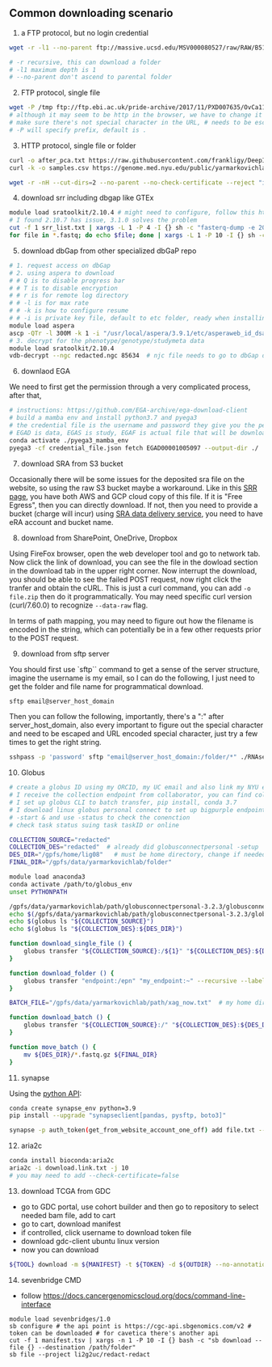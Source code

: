 ## Common downloading scenario

1. a FTP protocol, but no login credential

```bash
wget -r -l1 --no-parent ftp://massive.ucsd.edu/MSV000080527/raw/RAW/B5101/

# -r recursive, this can download a folder
# -l1 maximum depth is 1
# --no-parent don't ascend to parental folder
```

2. FTP protocol, single file

```bash
wget -P /tmp ftp://ftp.ebi.ac.uk/pride-archive/2017/11/PXD007635/OvCa111_classI_Rep%231.raw
# although it may seem to be http in the browser, we have to change it to ftp
# make sure there's not special character in the URL, # needs to be escaped by %23
# -P will specify prefix, default is .
```

3. HTTP protocol, single file or folder

```bash
curl -o after_pca.txt https://raw.githubusercontent.com/frankligy/DeepImmuno/main/reproduce/data/after_pca.txt
curl -k -o samples.csv https://genome.med.nyu.edu/public/yarmarkovichlab/lab_transfer_port/samples.csv # --no-check-certificate
```

```bash
wget -r -nH --cut-dirs=2 --no-parent --no-check-certificate --reject "index.html*" https://genome.med.nyu.edu/public/yarmarkovichlab/lab_transfer_port/
```


4. download srr including dbgap like GTEx

```bash
module load sratoolkit/2.10.4 # might need to configure, follow this https://github.com/ncbi/sra-tools/wiki/03.-Quick-Toolkit-Configuration
# I found 2.10.7 has issue, 3.1.0 solves the problem
cut -f 1 srr_list.txt | xargs -L 1 -P 4 -I {} sh -c "fasterq-dump -e 20 --ngc redacted.ngc {}"  # I is for defining replace string, sh -c launch a subprocess, if it is encrypted, need -ngc parameter
for file in *.fastq; do echo $file; done | xargs -L 1 -P 10 -I {} sh -c "gzip {}"   # also, gzip the fastq
```

5. download dbGap from other specialized dbGaP repo

```bash
# 1. request access on dbGap
# 2. using aspera to download
# # Q is to disable progress bar
# # T is to disable encryption
# # r is for remote log directory
# # -l is for max rate
# # -k is how to configure resume
# # -i is private key file, default to etc folder, ready when installing aspera
module load aspera
ascp -QTr -l 300M -k 1 -i "/usr/local/aspera/3.9.1/etc/asperaweb_id_dsa.openssh" -W redacted_credential redacted_server_address .
# 3. decrypt for the phenotype/genotype/studymeta data
module load sratoolkit/2.10.4
vdb-decrypt --ngc redacted.ngc 85634  # njc file needs to go to dbGap download link page, "get repository key"
```

6. downlaod EGA

We need to first get the permission through a very complicated process, after that, 

```bash
# instructions: https://github.com/EGA-archive/ega-download-client
# build a mamba env and install python3.7 and pyega3
# the credential file is the username and password they give you the permission for certain study
# EGAD is data, EGAS is study, EGAF is actual file that will be downloaded
conda activate ./pyega3_mamba_env
pyega3 -cf credential_file.json fetch EGAD00001005097 --output-dir ./
```

7. download SRA from S3 bucket

Occasionally there will be some issues for the deposited sra file on the website, so using the raw S3 bucket maybe a workaround. Like in this [SRR page](https://trace.ncbi.nlm.nih.gov/Traces/?view=run_browser&acc=SRR13279452&display=data-access), you have both AWS and GCP cloud copy of this file. If it is "Free Egress", then you can directly download. If not, then you need to provide a bucket (charge will incur) using [SRA data delivery service](https://www.ncbi.nlm.nih.gov/Traces/cloud-delivery/), you need to have eRA account and bucket name.


8. download from SharePoint, OneDrive, Dropbox

Using FireFox browser, open the web developer tool and go to network tab. Now click the link of download, you can see the file in the dowload 
section in the download tab in the upper right corner. Now interrupt the download, you should be able to see the failed POST request, now right click the tranfer and obtain the cURL. This is just a curl command, you can add `-o file.zip` then do it programmatically. You may need specific curl version (curl/7.60.0) to recognize `--data-raw` flag.

In terms of path mapping, you may need to figure out how the filename is encoded in the string, which can potentially be in a few other requests prior to the POST request.

9. download from sftp server

You should first use `sftp`` command to get a sense of the server structure, imagine the username is my email, so I can do the following, I just need to get the folder and file name for programmatical download.

```bash
sftp email@server_host_domain
```

Then you can follow the following, importantly, there's a ":" after server_host_domain, also every important to figure out the special character and need to be escaped and URL encoded special character, just try a few times to get the right string.

```bash
sshpass -p 'password' sftp "email@server_host_domain:/folder/*" ./RNAseq
```

10. Globus

```bash
# create a globus ID using my ORCID, my UC email and also link my NYU email
# I receive the collection endpoint from collaborator, you can find collection endpoint by clincking get link
# I set up globus CLI to batch transfer, pip install, conda 3.7
# I download linux globus personal connect to set up bigpurple endpoint following the README (globalconnect), get the endpoint by globalconnectpersonal -setup
# -start & and use -status to check the conenction
# check task status suing task taskID or online

COLLECTION_SOURCE="redacted"
COLLECTION_DES="redacted"  # already did globusconnectpersonal -setup
DES_DIR="/gpfs/home/lig08"   # must be home directory, change if needed https://docs.globus.org/globus-connect-personal/install/linux/#config-paths
FINAL_DIR="/gpfs/data/yarmarkovichlab/folder"

module load anaconda3
conda activate /path/to/globus_env
unset PYTHONPATH

/gpfs/data/yarmarkovichlab/path/globusconnectpersonal-3.2.3/globusconnectpersonal -start &   # can not work if in a script must be in interactive shell
echo $(/gpfs/data/yarmarkovichlab/path/globusconnectpersonal-3.2.3/globusconnectpersonal -status)
echo $(globus ls "${COLLECTION_SOURCE}")
echo $(globus ls "${COLLECTION_DES}:${DES_DIR}")

function download_single_file () {
    globus transfer "${COLLECTION_SOURCE}:/${1}" "${COLLECTION_DES}:${DES_DIR}/${1}" --label "CLI single file"
}

function download_folder () {
    globus transfer "endpoint:/epn" "my_endpoint:~" --recursive --label "CLI single folder"
}

BATCH_FILE="/gpfs/data/yarmarkovichlab/path/xag_now.txt"  # my home directory has 100GB limit

function download_batch () {
    globus transfer "${COLLECTION_SOURCE}:/" "${COLLECTION_DES}:${DES_DIR}/" --label "CLI batch" --batch ${BATCH_FILE}
}

function move_batch () {
    mv ${DES_DIR}/*.fastq.gz ${FINAL_DIR}
}
```

11. synapse

Using the [python API](https://github.com/Sage-Bionetworks/synapsePythonClient?tab=readme-ov-file):

```bash
conda create synapse_env python=3.9
pip install --upgrade "synapseclient[pandas, pysftp, boto3]"

synapse -p auth_token(get_from_website_account_one_off) add file.txt --parentId folder_syp_id
```

12. aria2c

```bash
conda install bioconda:aria2c
aria2c -i download.link.txt -j 10
# you may need to add --check-certificate=false
```

13. download TCGA from GDC

* go to GDC portal, use cohort builder and then go to repository to select needed bam file, add to cart
* go to cart, download manifest
* if controlled, click username to download token file
* download gdc-client ubuntu linux version
* now you can download

```bash
${TOOL} download -m ${MANIFEST} -t ${TOKEN} -d ${OUTDIR} --no-annotations --no-related-files 
```

14. sevenbridge CMD

* follow https://docs.cancergenomicscloud.org/docs/command-line-interface

```
module load sevenbridges/1.0
sb configure # the api point is https://cgc-api.sbgenomics.com/v2 # token can be downloaded # for cavetica there's another api
cut -f 1 manifest.tsv | xargs -n 1 -P 10 -I {} bash -c "sb download --file {} --destination /path/folder"  
sb file --project li2g2uc/redact-redact
```

